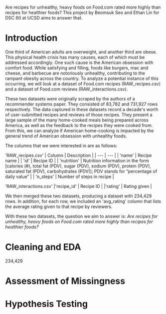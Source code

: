 Are recipes for unhealthy, heavy foods on Food.com rated more highly than recipes for healthier foods? This project by Beomsuk Seo and Ethan Lin for DSC 80 at UCSD aims to answer that.

# Introduction

One third of American adults are overweight, and another third are obese. This physical health crisis has many causes, each of which must be addressed accordingly. One such cause is the American obsession with comfort food. While satisfying and filling, foods like burgers, mac and cheese, and barbecue are notoriously unhealthy, contributing to the rampant obesity across the country. To analyze a potential instance of this occurring, we will look at a dataset of Food.com recipes (RAW_recipes.csv) and a dataset of Food.com reviews (RAW_interactions.csv). 

These two datasets were originally scraped by the authors of a recommender systems paper. They consisted of 83,782 and 731,927 rows respectively. The data captured in these datasets record a decade's worth of user-submitted recipes and reviews of those recipes. They present a large sample of the many home-cooked meals being prepared across America, as well as the feedback to the recipes they were cooked from. From this, we can analyze if American home-cooking is impacted by the general trend of American obsession with unhealthy foods.

The columns that we were interested in are as follows:

'RAW_recipes.csv'
| Column | Description |
| --- | --- |
| 'name' | Recipe name |
| 'id' | Recipe ID |
| 'nutrition' | Nutrition information in the form [calories (#), total fat (PDV), sugar (PDV), sodium (PDV), protein (PDV), saturated fat (PDV), carbohydrates (PDV)]; PDV stands for “percentage of daily value” |
| 'n_steps' | Number of steps in recipe |

'RAW_interactions.csv'
|'recipe_id' | Recipe ID |
|'rating' | Rating given |

We then merged these two datasets, producing a dataset with 234,429 rows. In addition, for each row, we included an 'avg_rating' column that lists the average rating given to that recipe by reviewers.

With these two datasets, the question we aim to answer is: *Are recipes for unhealthy, heavy foods on Food.com rated more highly than recipes for healthier foods?*



# Cleaning and EDA

234,429



# Assessment of Missingness


# Hypothesis Testing